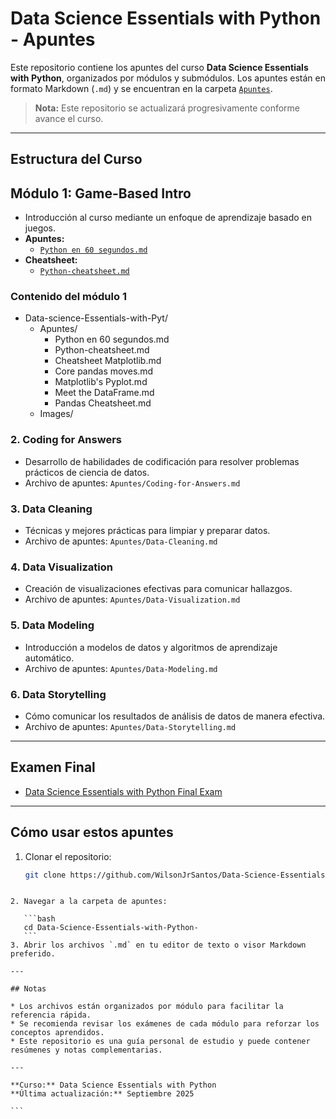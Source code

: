 # Data Science Essentials with Python - Apuntes

Este repositorio contiene los apuntes del curso **Data Science Essentials with Python**, organizados por módulos y submódulos. Los apuntes están en formato Markdown (`.md`) y se encuentran en la carpeta [`Apuntes`](./Apuntes).  

> **Nota:** Este repositorio se actualizará progresivamente conforme avance el curso.

---

## Estructura del Curso

## Módulo 1: Game-Based Intro
- Introducción al curso mediante un enfoque de aprendizaje basado en juegos.
- **Apuntes:**
  - [`Python en 60 segundos.md`](Apuntes/Python%20en%2060%20segundos.md)
- **Cheatsheet:**
  - [`Python-cheatsheet.md`](Apuntes/Python-cheatsheet.md)

### Contenido del módulo 1
- Data-science-Essentials-with-Pyt/
  - Apuntes/
    - Python en 60 segundos.md
    - Python-cheatsheet.md
    - Cheatsheet Matplotlib.md
    - Core pandas moves.md
    - Matplotlib's Pyplot.md
    - Meet the DataFrame.md
    - Pandas Cheatsheet.md
  - Images/

### 2. Coding for Answers
- Desarrollo de habilidades de codificación para resolver problemas prácticos de ciencia de datos.
- Archivo de apuntes: `Apuntes/Coding-for-Answers.md`


### 3. Data Cleaning
- Técnicas y mejores prácticas para limpiar y preparar datos.
- Archivo de apuntes: `Apuntes/Data-Cleaning.md`

### 4. Data Visualization
- Creación de visualizaciones efectivas para comunicar hallazgos.
- Archivo de apuntes: `Apuntes/Data-Visualization.md`


### 5. Data Modeling
- Introducción a modelos de datos y algoritmos de aprendizaje automático.
- Archivo de apuntes: `Apuntes/Data-Modeling.md`


### 6. Data Storytelling
- Cómo comunicar los resultados de análisis de datos de manera efectiva.
- Archivo de apuntes: `Apuntes/Data-Storytelling.md`

---

## Examen Final
- [Data Science Essentials with Python Final Exam](Apuntes/Final-Exam.md)

---

## Cómo usar estos apuntes
1. Clonar el repositorio:
   ```bash
   git clone https://github.com/WilsonJrSantos/Data-Science-Essentials-with-Python-.git
````

2. Navegar a la carpeta de apuntes:

   ```bash
   cd Data-Science-Essentials-with-Python-
   ```
3. Abrir los archivos `.md` en tu editor de texto o visor Markdown preferido.

---

## Notas

* Los archivos están organizados por módulo para facilitar la referencia rápida.
* Se recomienda revisar los exámenes de cada módulo para reforzar los conceptos aprendidos.
* Este repositorio es una guía personal de estudio y puede contener resúmenes y notas complementarias.

---

**Curso:** Data Science Essentials with Python
**Última actualización:** Septiembre 2025

```